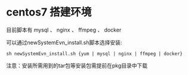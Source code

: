 # centos7 搭建环境

目前脚本有 mysql 、 nginx 、 ffmpeg 、 docker

可以通过newSystemEvn_install.sh脚本选择安装:
```
sh newSystemEvn_install.sh {yum | mysql | nginx | ffmpeg | docker}
```

注意：安装所需用到的tar包等安装包需提前在pkg目录中下载